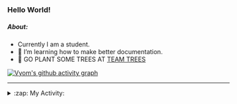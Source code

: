 ### Hello World!

##### About:
- Currently I am a student.
- 🌱 I’m learning how to make better documentation.
- 🌱 GO PLANT SOME TREES AT [TEAM TREES](https://teamtrees.org/)

[![Vyom's github activity graph](https://activity-graph.herokuapp.com/graph?username=Vyvy-vi)](https://github.com/ashutosh00710/github-readme-activity-graph)

---
<details>
  <summary>:zap: My Activity:</summary>
  
<!--START_SECTION:waka-->
![Code Time](http://img.shields.io/badge/Code%20Time-841%20hrs%2014%20mins-blue)

**I'm a Night 🦉** 

```text
🌞 Morning    96 commits     ██░░░░░░░░░░░░░░░░░░░░░░░   9.55% 
🌆 Daytime    283 commits    ███████░░░░░░░░░░░░░░░░░░   28.16% 
🌃 Evening    326 commits    ████████░░░░░░░░░░░░░░░░░   32.44% 
🌙 Night      300 commits    ███████░░░░░░░░░░░░░░░░░░   29.85%

```
📅 **I'm Most Productive on Sunday** 

```text
Monday       133 commits    ███░░░░░░░░░░░░░░░░░░░░░░   13.23% 
Tuesday      138 commits    ███░░░░░░░░░░░░░░░░░░░░░░   13.73% 
Wednesday    155 commits    ███░░░░░░░░░░░░░░░░░░░░░░   15.42% 
Thursday     140 commits    ███░░░░░░░░░░░░░░░░░░░░░░   13.93% 
Friday       123 commits    ███░░░░░░░░░░░░░░░░░░░░░░   12.24% 
Saturday     97 commits     ██░░░░░░░░░░░░░░░░░░░░░░░   9.65% 
Sunday       219 commits    █████░░░░░░░░░░░░░░░░░░░░   21.79%

```


📊 **This Week I Spent My Time On** 

```text
🔥 Editors: 
VS Code                  5 hrs 48 mins       █████████████████████████   100.0%

🐱‍💻 Projects: 
CSF                      3 hrs 48 mins       ████████████████░░░░░░░░░   65.21% 
praise                   1 hr 57 mins        ████████░░░░░░░░░░░░░░░░░   33.38% 
palantir                 4 mins              ░░░░░░░░░░░░░░░░░░░░░░░░░   1.41%

```


 Last Updated on 08/08/2022 02:46:29 UTC
<!--END_SECTION:waka-->
</details>
